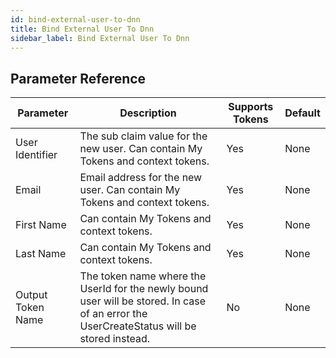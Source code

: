 ```yaml
---
id: bind-external-user-to-dnn
title: Bind External User To Dnn
sidebar_label: Bind External User To Dnn
---
```





## Parameter Reference
| Parameter | Description | Supports Tokens | Default |
| -- | -- | -- | -- |
| User Identifier | The sub claim value for the new user. Can contain My Tokens and context tokens. | Yes | None |
| Email | Email address for the new user. Can contain My Tokens and context tokens. | Yes | None |
| First Name | Can contain My Tokens and context tokens. | Yes | None |
| Last Name | Can contain My Tokens and context tokens. | Yes | None |
| Output Token Name | The token name where the UserId for the newly bound user will be stored. In case of an error the UserCreateStatus will be stored instead. | No | None |
